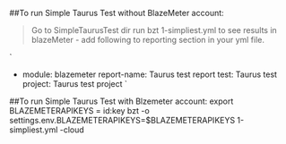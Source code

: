 
##To run Simple Taurus Test without BlazeMeter account:
> Go to SimpleTaurusTest dir
> run bzt 1-simpliest.yml
> to see results in blazeMeter - add following to reporting section in your yml file.

`
- module: blazemeter
  report-name: Taurus test report
  test: Taurus test
  project: Taurus test project
`

##To run Simple Taurus Test with Blzemeter account:
export BLAZEMETERAPIKEYS = id:key
bzt -o settings.env.BLAZEMETERAPIKEYS=$BLAZEMETERAPIKEYS 1-simpliest.yml -cloud